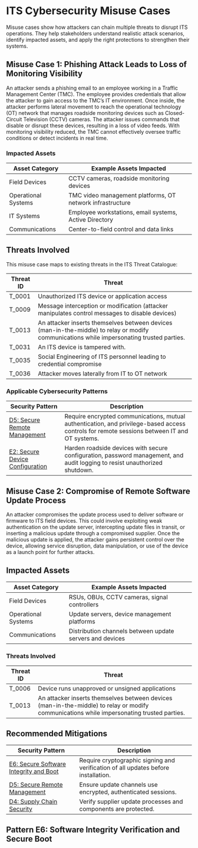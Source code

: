 # ITS Cybersecurity Misuse Cases

Misuse cases show how attackers can chain multiple threats to disrupt ITS operations. They help stakeholders understand realistic attack scenarios, identify impacted assets, and apply the right protections to strengthen their systems.

## Misuse Case 1: Phishing Attack Leads to Loss of Monitoring Visibility

An attacker sends a phishing email to an employee working in a Traffic Management Center (TMC). The employee provides credentials that allow the attacker to gain access to the TMC’s IT environment. Once inside, the attacker performs lateral movement to reach the operational technology (OT) network that manages roadside monitoring devices such as Closed-Circuit Television (CCTV) cameras. The attacker issues commands that disable or disrupt these devices, resulting in a loss of video feeds. With monitoring visibility reduced, the TMC cannot effectively oversee traffic conditions or detect incidents in real time.

### Impacted Assets

| Asset Category      | Example Assets Impacted                                   |
| ------------------- | --------------------------------------------------------- |
| Field Devices       | CCTV cameras, roadside monitoring devices                 |
| Operational Systems | TMC video management platforms, OT network infrastructure |
| IT Systems          | Employee workstations, email systems, Active Directory    |
| Communications      | Center-to-field control and data links                    |

## Threats Involved

This misuse case maps to existing threats in the ITS Threat Catalogue:

| Threat ID | Threat                                                       |
| --------- | ------------------------------------------------------------ |
| T_0001    | Unauthorized ITS device or application access                |
| T_0009    | Message interception or modification (attacker manipulates control messages to disable devices) |
| T_0013    | An attacker inserts themselves between devices (man-in-the-middle) to relay or modify communications while impersonating trusted parties. |
| T_0031    | An ITS device is tampered with.                              |
| T_0035    | Social Engineering of ITS personnel leading to credential compromise |
| T_0036    | Attacker moves laterally from IT to OT network               |

### Applicable Cybersecurity Patterns

| Security Pattern                                             | Description                                                  |
| ------------------------------------------------------------ | ------------------------------------------------------------ |
| [D5: Secure Remote Management](patterns-management.md#pattern-m6-secure-remote-management) | Require encrypted communications, mutual authentication, and privilege-based access controls for remote sessions between IT and OT systems. |
| [E2: Secure Device Configuration](patterns-edge.md#pattern-e2-secure-device-configuration) | Harden roadside devices with secure configuration, password management, and audit logging to resist unauthorized shutdown. |

## Misuse Case 2: Compromise of Remote Software Update Process

An attacker compromises the update process used to deliver software or firmware to ITS field devices. This could involve exploiting weak authentication on the update server, intercepting update files in transit, or inserting a malicious update through a compromised supplier. Once the malicious update is applied, the attacker gains persistent control over the device, allowing service disruption, data manipulation, or use of the device as a launch point for further attacks.

## Impacted Assets

| Asset Category      | Example Assets Impacted                                  |
| ------------------- | -------------------------------------------------------- |
| Field Devices       | RSUs, OBUs, CCTV cameras, signal controllers             |
| Operational Systems | Update servers, device management platforms              |
| Communications      | Distribution channels between update servers and devices |

### Threats Involved

| Threat ID | Threat                                                       |
| --------- | ------------------------------------------------------------ |
| T_0006    | Device runs unapproved or unsigned applications              |
| T_0013    | An attacker inserts themselves between devices (man-in-the-middle) to relay or modify communications while impersonating trusted parties. |

## Recommended Mitigations

| Security Pattern                                             | Description                                                  |
| ------------------------------------------------------------ | ------------------------------------------------------------ |
| [E6: Secure Software Integrity and Boot](patterns-edge.md#pattern-e6-software-integrity-verification-and-secure-boot) | Require cryptographic signing and verification of all updates before installation. |
| [D5: Secure Remote Management](patterns-management.md#pattern-m6-secure-remote-management) | Ensure update channels use encrypted, authenticated sessions. |
| [D4: Supply Chain Security](patterns-developer.md#pattern-d4-supply-chain-security) | Verify supplier update processes and components are protected. |

## Pattern E6: Software Integrity Verification and Secure Boot
